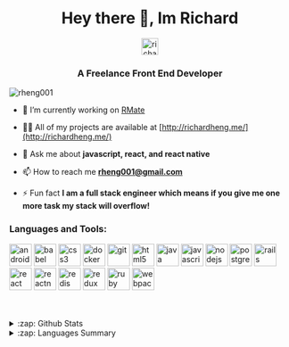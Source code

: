 <h1 align="center">Hey there 👋, Im Richard</h1>

<p align="center">
<a href="https://linkedin.com/in/richard-heng" target="blank"><img align="center" src="https://cdn.jsdelivr.net/npm/simple-icons@3.0.1/icons/linkedin.svg" alt="richard-heng" height="30" width="30" /></a>
</p>

<h3 align="center">A Freelance Front End Developer</h3>

<p align="left"> <img src="https://komarev.com/ghpvc/?username=rheng001" alt="rheng001" /> </p>

- 🔭 I’m currently working on [RMate](https://www.mycampusmate.com/)

- 👨‍💻 All of my projects are available at [http://richardheng.me/](http://richardheng.me/)

- 💬 Ask me about **javascript, react, and react native**

- 📫 How to reach me **rheng001@gmail.com**

- ⚡ Fun fact **I am a full stack engineer which means if you give me one more task my stack will overflow!**

### Languages and Tools:

<p align="left"><img src="https://devicons.github.io/devicon/devicon.git/icons/android/android-original-wordmark.svg" alt="android" width="40" height="40"/> <img src="https://www.vectorlogo.zone/logos/babeljs/babeljs-icon.svg" alt="babel" width="40" height="40"/> <img src="https://devicons.github.io/devicon/devicon.git/icons/css3/css3-original-wordmark.svg" alt="css3" width="40" height="40"/> <img src="https://devicons.github.io/devicon/devicon.git/icons/docker/docker-original-wordmark.svg" alt="docker" width="40" height="40"/> <img src="https://www.vectorlogo.zone/logos/git-scm/git-scm-icon.svg" alt="git" width="40" height="40"/> <img src="https://devicons.github.io/devicon/devicon.git/icons/html5/html5-original-wordmark.svg" alt="html5" width="40" height="40"/> <img src="https://devicons.github.io/devicon/devicon.git/icons/java/java-original-wordmark.svg" alt="java" width="40" height="40"/> <img src="https://devicons.github.io/devicon/devicon.git/icons/javascript/javascript-original.svg" alt="javascript" width="40" height="40"/> <img src="https://devicons.github.io/devicon/devicon.git/icons/nodejs/nodejs-original-wordmark.svg" alt="nodejs" width="40" height="40"/> <img src="https://devicons.github.io/devicon/devicon.git/icons/postgresql/postgresql-original-wordmark.svg" alt="postgresql" width="40" height="40"/> <img src="https://devicons.github.io/devicon/devicon.git/icons/rails/rails-original-wordmark.svg" alt="rails" width="40" height="40"/> <img src="https://devicons.github.io/devicon/devicon.git/icons/react/react-original-wordmark.svg" alt="react" width="40" height="40"/> <img src="https://reactnative.dev/img/header_logo.svg" alt="reactnative" width="40" height="40"/> <img src="https://devicons.github.io/devicon/devicon.git/icons/redis/redis-original-wordmark.svg" alt="redis" width="40" height="40"/> <img src="https://devicons.github.io/devicon/devicon.git/icons/redux/redux-original.svg" alt="redux" width="40" height="40"/> <img src="https://devicons.github.io/devicon/devicon.git/icons/ruby/ruby-original-wordmark.svg" alt="ruby" width="40" height="40"/> <img src="https://devicons.github.io/devicon/devicon.git/icons/webpack/webpack-original.svg" alt="webpack" width="40" height="40"/></p>


<br />
<br />

<details>
  <summary>:zap: Github Stats</summary>

  <img align="left" alt="rheng001's Github Stats" src="https://github-readme-stats.vercel.app/api?username=rheng001&show_icons=true&hide_border=true" />

</details>

<details>
  <summary>:zap: Languages Summary</summary>

  <img align="left" alt="rheng001's Language Stats" src="https://github-readme-stats.vercel.app/api/top-langs/?username=rheng001&layout=compact&hide=html" />

</details>


